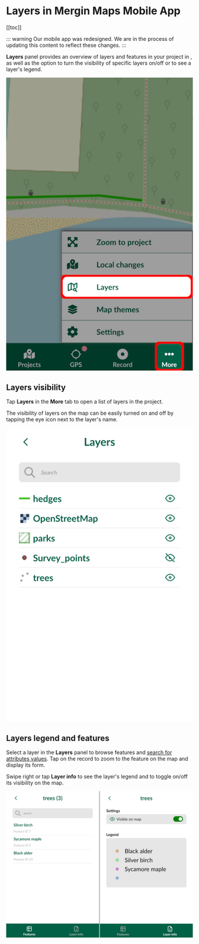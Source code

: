 # Layers in Mergin Maps Mobile App
[[toc]]

::: warning
Our mobile app was redesigned. We are in the process of updating this content to reflect these changes.
:::

**Layers** panel provides an overview of layers and features in your <MainPlatformNameLink /> project in <MobileAppName />, as well as the option to turn the visibility of specific layers on/off or to see a layer's legend.

![Mergin Maps mobile app Layers in More tab](./input-layers.jpg "Mergin Maps mobile app Layers in More tab")

## Layers visibility

Tap **Layers** in the **More** tab to open a list of layers in the project.

The visibility of layers on the map can be easily turned on and off by tapping the eye icon next to the layer's name.

![Mergin Maps mobile app Layers visibility](./input-layers-view.jpg "Layers visibility")

## Layers legend and features
Select a layer in the **Layers** panel to browse features and [search for attributes values](../../gis/search_data/#searching-for-values-in-mergin-maps-mobile-app). Tap on the record to zoom to the feature on the map and display its form.

Swipe right or tap **Layer info** to see the layer's legend and to toggle on/off its visibility on the map.

![Mergin Maps mobile app Layers legend and features](./input-features-legend.jpg "Layers legend and features")
